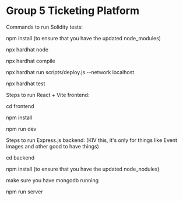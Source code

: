 # Group 5 Ticketing Platform

Commands to run Solidity tests:

npm install (to ensure that you have the updated node_modules)

npx hardhat node

npx hardhat compile

npx hardhat run scripts/deploy.js --network localhost

npx hardhat test


Steps to run React + Vite frontend: 

cd frontend

npm install

npm run dev


Steps to run Express.js backend: (KIV this, it's only for things like Event images and other good to have things)

cd backend

npm install (to ensure that you have the updated node_nodules)

make sure you have mongodb running

npm run server